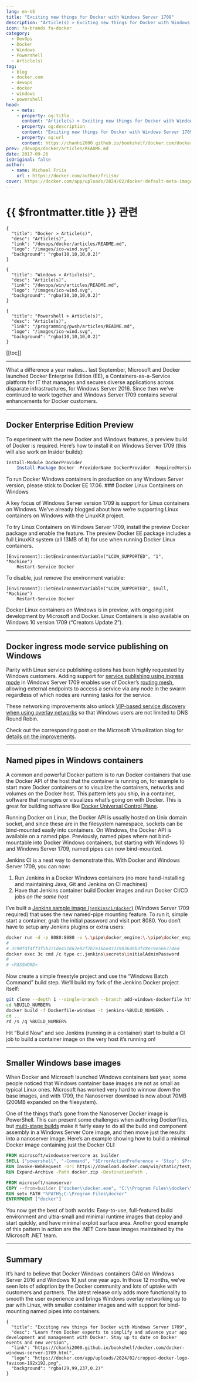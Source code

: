 ```yaml
---
lang: en-US
title: "Exciting new things for Docker with Windows Server 1709"
description: "Article(s) > Exciting new things for Docker with Windows Server 1709"
icon: fa-brands fa-docker
category:
  - DevOps
  - Docker
  - Windows
  - Powershell
  - Article(s)
tag:
  - blog
  - docker.com
  - devops
  - docker
  - windows
  - powershell
head:
  - - meta:
    - property: og:title
      content: "Article(s) > Exciting new things for Docker with Windows Server 1709"
    - property: og:description
      content: "Exciting new things for Docker with Windows Server 1709"
    - property: og:url
      content: https://chanhi2000.github.io/bookshelf/docker.com/docker-windows-server-1709.html
prev: /devops/docker/articles/README.md
date: 2017-09-26
isOriginal: false
author:
  - name: Michael Friis
    url : https://docker.com/author/friism/
cover: https://docker.com/app/uploads/2024/02/docker-default-meta-image-1110x583.png
---
```


# {{ $frontmatter.title }} 관련

```component VPCard
{
  "title": "Docker > Article(s)",
  "desc": "Article(s)",
  "link": "/devops/docker/articles/README.md",
  "logo": "/images/ico-wind.svg",
  "background": "rgba(10,10,10,0.2)"
}
```

```component VPCard
{
  "title": "Windows > Article(s)",
  "desc": "Article(s)",
  "link": "/devops/win/articles/README.md",
  "logo": "/images/ico-wind.svg",
  "background": "rgba(10,10,10,0.2)"
}
```

```component VPCard
{
  "title": "Powershell > Article(s)",
  "desc": "Article(s)",
  "link": "/programming/pwsh/articles/README.md",
  "logo": "/images/ico-wind.svg",
  "background": "rgba(10,10,10,0.2)"
}
```

[[toc]]

---

<SiteInfo
  name="Exciting new things for Docker with Windows Server 1709"
  desc="Learn from Docker experts to simplify and advance your app development and management with Docker. Stay up to date on Docker events and new version"
  url="https://docker.com/blog/docker-windows-server-1709"
  logo="https://docker.com/app/uploads/2024/02/cropped-docker-logo-favicon-192x192.png"
  preview="https://docker.com/app/uploads/2024/02/docker-default-meta-image-1110x583.png"/>

What a difference a year makes… last September, Microsoft and Docker launched Docker Enterprise Edition (EE), a Containers-as-a-Service platform for IT that manages and secures diverse applications across disparate infrastructures, for Windows Server 2016. Since then we’ve continued to work together and Windows Server 1709 contains several enhancements for Docker customers.

---

## Docker Enterprise Edition Preview

To experiment with the new Docker and Windows features, a preview build of Docker is required. Here’s how to install it on Windows Server 1709 (this will also work on Insider builds):

```powershell
Install-Module DockerProvider
    Install-Package Docker -ProviderName DockerProvider -RequiredVersion preview
```

To run Docker Windows containers in production on any Windows Server version, please stick to Docker EE 17.06. ### Docker Linux Containers on Windows

A key focus of Windows Server version 1709 is support for Linux containers on Windows. We’ve already blogged about how we’re supporting Linux containers on Windows with the LinuxKit project.

To try Linux Containers on Windows Server 1709, install the preview Docker package and enable the feature. The preview Docker EE package includes a full LinuxKit system (all 13MB of it) for use when running Docker Linux containers.

```pwsh
[Environment]::SetEnvironmentVariable("LCOW_SUPPORTED", "1", "Machine")
    Restart-Service Docker
```

To disable, just remove the environment variable:

```pwsh
[Environment]::SetEnvironmentVariable("LCOW_SUPPORTED", $null, "Machine")
    Restart-Service Docker
```

Docker Linux containers on Windows is in preview, with ongoing joint development by Microsoft and Docker. Linux Containers is also available on Windows 10 version 1709 (“Creators Update 2”).

---

## Docker ingress mode service publishing on Windows

Parity with Linux service publishing options has been highly requested by Windows customers. Adding support for <FontIcon icon="fa-brands fa-docker"/>[<FontIcon icon="fa-brands fa-docker"/>service publishing using ingress mode](https://docs.docker.com/engine/swarm/services/#publish-ports) in Windows Server 1709 enables use of Docker’s [<FontIcon icon="fa-brands fa-docker"/>routing mesh](https://docs.docker.com/engine/swarm/ingress/), allowing external endpoints to access a service via any node in the swarm regardless of which nodes are running tasks for the service.

These networking improvements also unlock [<FontIcon icon="fa-brands fa-docker"/>VIP-based service discovery when using overlay networks](https://docs.docker.com/engine/swarm/networking/#configure-service-discovery) so that Windows users are not limited to DNS Round Robin.

Check out the corresponding post on the Microsoft Virtualization blog for [<FontIcon icon="fa-brands fa-windows"/>details on the improvements](https://blogs.technet.microsoft.com/virtualization/2017/09/26/dockers-ingress-routing-mesh-available-with-windows-server-version-1709/).

---

## Named pipes in Windows containers

A common and powerful Docker pattern is to run Docker containers that use the Docker API of the host that the container is running on, for example to start more Docker containers or to visualize the containers, networks and volumes on the Docker host. This pattern lets you ship, in a container, software that manages or visualizes what’s going on with Docker. This is great for building software like [<FontIcon icon="fa-brands fa-docker"/>Docker Universal Control Plane](https://docker.com/enterprise-edition).

Running Docker on Linux, the Docker API is usually hosted on Unix domain socket, and since these are in the filesystem namespace, sockets can be bind-mounted easily into containers. On Windows, the Docker API is available on a named pipe. Previously, named pipes where not bind-mountable into Docker Windows containers, but starting with Windows 10 and Windows Server 1709, named pipes can now bind-mounted.

Jenkins CI is a neat way to demonstrate this. With Docker and Windows Server 1709, you can now:

1. Run Jenkins in a Docker Windows containers (no more hand-installing and maintaining Java, Git and Jenkins on CI machines)
2. Have that Jenkins container build Docker images and run Docker CI/CD jobs *on the same host*

I’ve built a [Jenkins sample image (<FontIcon icon="iconfont icon-github"/>`jenkinsci/docker`)](https://github.com/jenkinsci/docker/pull/582) (Windows Server 1709 required) that uses the new named-pipe mounting feature. To run it, simple start a container, grab the initial password and visit port 8080. You don’t have to setup any Jenkins plugins or extra users:

```sh
docker run -d -p 8080:8080 -v \.\pipe\docker_engine:\.\pipe\docker_engine friism/jenkins
#
# 3c90fdf4ff3f5b371de451862e02f2b7e16be4311903649b3fc8ec9e566774ed
docker exec 3c cmd /c type c:.jenkins\secrets\initialAdminPassword
#
# <PASSWORD>
```

Now create a simple freestyle project and use the “Windows Batch Command” build step. We’ll build my fork of the Jenkins Docker project itself:

```sh
git clone --depth 1 --single-branch --branch add-windows-dockerfile https://github.com/friism/docker-3 %BUILD_NUMBER%
cd %BUILD_NUMBER%
docker build -f Dockerfile-windows -t jenkins-%BUILD_NUMBER% .
cd ..
rd /s /q %BUILD_NUMBER%
```

Hit “Build Now” and see Jenkins (running in a container) start to build a CI job to build a container image on the very host it’s running on!

---

## Smaller Windows base images

When Docker and Microsoft launched Windows containers last year, some people noticed that Windows container base images are not as small as typical Linux ones. Microsoft has worked very hard to winnow down the base images, and with 1709, the Nanoserver download is now about 70MB (200MB expanded on the filesystem).

One of the things that’s gone from the Nanoserver Docker image is PowerShell. This can present some challenges when authoring Dockerfiles, but <FontIcon icon="fa-brands fa-docekr"/>[multi-stage builds](https://docs.docker.com/engine/userguide/eng-image/multistage-build/) make it fairly easy to do all the build and component assembly in a Windows Server Core image, and then move just the results into a nanoserver image. Here’s an example showing how to build a minimal Docker image containing just the Docker CLI:

```dockerfile title="Dockerfile"
FROM microsoft/windowsservercore as builder
SHELL ["powershell", "-Command", "$ErrorActionPreference = 'Stop'; $ProgressPreference = 'SilentlyContinue';"]
RUN Invoke-WebRequest -Uri https://download.docker.com/win/static/test/x86_64/docker-17.09.0-ce-rc1.zip -OutFile 'docker.zip'
RUN Expand-Archive -Path docker.zip -DestinationPath .

FROM microsoft/nanoserver
COPY --from=builder ["docker\\docker.exe", "C:\\Program Files\\docker\\docker.exe"]
RUN setx PATH "%PATH%;C:\Program Files\docker"
ENTRYPOINT ["docker"]
```

You now get the best of both worlds: Easy-to-use, full-featured build environment and ultra-small and minimal runtime images that deploy and start quickly, and have minimal exploit surface area. Another good example of this pattern in action are the .NET Core base images maintained by the Microsoft .NET team.

---

## Summary

It’s hard to believe that Docker Windows containers GA’d on Windows Server 2016 and Windows 10 just one year ago. In those 12 months, we’ve seen lots of adoption by the Docker community and lots of uptake with customers and partners. The latest release only adds more functionality to smooth the user experience and brings Windows overlay networking up to par with Linux, with smaller container images and with support for bind-mounting named pipes into containers.

<!-- TODO: add ARTICLE CARD -->
```component VPCard
{
  "title": "Exciting new things for Docker with Windows Server 1709",
  "desc": "Learn from Docker experts to simplify and advance your app development and management with Docker. Stay up to date on Docker events and new version",
  "link": "https://chanhi2000.github.io/bookshelf/docker.com/docker-windows-server-1709.html",
  "logo": "https://docker.com/app/uploads/2024/02/cropped-docker-logo-favicon-192x192.png",
  "background": "rgba(29,99,237,0.2)"
}
```
